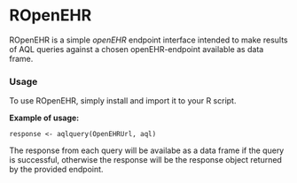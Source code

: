 # ROpenEHR
ROpenEHR is a simple *openEHR* endpoint interface intended to make results of AQL queries against a chosen openEHR-endpoint available as data frame.

### Usage
To use ROpenEHR, simply install and import it to your R script.

**Example of usage:**
```
response <- aqlquery(OpenEHRUrl, aql)
```
The response from each query will be availabe as a data frame if the query is successful, otherwise the response will be the response object returned by the provided endpoint.
